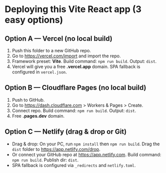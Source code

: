 # Deploying this Vite React app (3 easy options)

## Option A — Vercel (no local build)
1. Push this folder to a new GitHub repo.
2. Go to https://vercel.com/import and import the repo.
3. Framework preset: **Vite**. Build command: `npm run build`. Output: `dist`.
4. Vercel will give you a free **.vercel.app** domain.
   SPA fallback is configured in `vercel.json`.

## Option B — Cloudflare Pages (no local build)
1. Push to GitHub.
2. Go to https://dash.cloudflare.com > Workers & Pages > Create.
3. Connect repo. Build command: `npm run build`. Output: `dist`.
4. Free **.pages.dev** domain.

## Option C — Netlify (drag & drop or Git)
- Drag & drop: On your PC, run `npm install` then `npm run build`. Drag the `dist` folder to https://app.netlify.com/drop.
- Or connect your GitHub repo at https://app.netlify.com. Build command: `npm run build`. Publish dir: `dist`.
- SPA fallback is configured via `_redirects` and `netlify.toml`.
